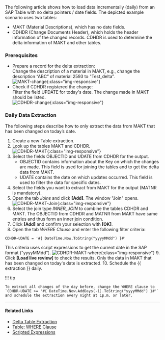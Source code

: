 
The following article shows how to load data incrementally (daily) from an SAP Table with no delta pointers / date fields.
The depicted example scenario uses two tables:

- MAKT (Material Descriptions), which has no date fields.
- CDHDR (Change Documents Header), which holds the header information of the changed records.
CDHDR is used to determine the delta information of MAKT and other tables.

### Prerequisites

- Prepare a record for the delta extraction:<br>
Change the description of a material in MAKT, e.g., change the description “ABC” of material 2593 to "Test_delta”.<br>
![MAKT-change](../assets/images/articles/table/MAKT-change.png){:class="img-responsive"}
- Check if CDHDR registered the change:<br>
Filter the field UPDATE for today's date. The change made in MAKT should be listed.<br>
![CDHDR-change](../assets/images/articles/table/CDHDR-change.png){:class="img-responsive"}

### Daily Data Extraction

The following steps describe how to only extract the data from MAKT that has been changed on today’s date.

1. Create a new Table extraction.
2. Look up the tables MAKT and CDHDR.<br>
![CDHDR-MAKT](../assets/images/articles/table/CDHDR-MAKT.png){:class="img-responsive"}
3. Select the fields OBJECTID and UDATE from CDHDR for the output.<br>
	- OBJECTID contains information about the Key on which the changes are made. 
	This field is used for joining the tables and to get the delta data from MAKT.
	- UDATE contains the date on which updates occurred. This field is used to filter the data for specific dates.
4. Select the fields you want to extract from MAKT for the output (MATNR is mandatory).
5. Open the tab *Joins* and click **[Add]**. The window "Join" opens. <br>
![CDHDR-MAKT-Join](../assets/images/articles/table/CDHDR-MAKT-Join.png){:class="img-responsive"}
6. Select the join type *INNER_JOIN* to combine the tables CDHDR and MAKT.
The OBJECTID from CDHDR and MATNR from MAKT have same entries and thus form an inner join condition.<br>
7. Click **[Add]** and confirm your selection with **[OK]**.
8. Open the tab *WHERE Clause* and enter the following filter criteria:
```
CDHDR~UDATE = '#{ DateTime.Now.ToString("yyyyMMdd") }#'
```
This criteria uses script expressions to get the current date in the SAP format ("yyyyMMdd").
![CDHDR-MAKT-where](../assets/images/articles/table/CDHDR-MAKT-where.png){:class="img-responsive"}
9. Click **[Load live review]** to check the results.
Only the data in MAKT that has been changed on today's date is extracted.
10. Schedule the {{ extraction }} daily. 

!!! tip

	To extract all changes of the day before, change the WHERE clause to `CDHDR~UDATE >= '#{ DateTime.Now.AddDays(-1).ToString("yyyyMMdd") }#'` and schedule the extraction every night at 1p.m. or later. 

*****

#### Related Links
- [Delta Table Extraction](./delta-table-extraction.md)
- [Table: WHERE Clause](https://help.theobald-software.com/en/xtract-universal/table/where-clause)
- [Scripted Expressions](https://help.theobald-software.com/en/board-connector/advanced-techniques/script-expressions)